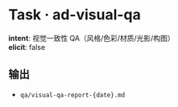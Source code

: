 # Task · ad-visual-qa

**intent**: 视觉一致性 QA（风格/色彩/材质/光影/构图）  
**elicit**: false

## 输出

- `qa/visual-qa-report-{date}.md`
